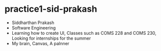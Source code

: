 # practice1-sid-prakash

- Siddharthan Prakash
- Software Engineering
- Learning how to create UI, Classes such as COMS 228 and COMS 230, Looking for internships for the summer
- My brain, Canvas, A palnner

